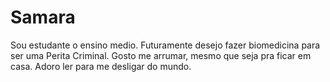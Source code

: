 # Samara
Sou estudante o ensino medio. 
Futuramente desejo fazer biomedicina para ser uma Perita Criminal.
Gosto me arrumar, mesmo que seja pra ficar em casa.
Adoro ler para me desligar do mundo.

